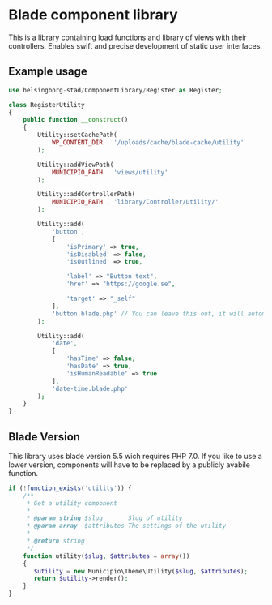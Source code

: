 Blade component library
================

This is a library containing load functions and library of views with their controllers. Enables swift and precise development of static user interfaces. 

## Example usage
```php
use helsingborg-stad/ComponentLibrary/Register as Register;

class RegisterUtility
{
    public function __construct()
    {
        Utility::setCachePath(
            WP_CONTENT_DIR . '/uploads/cache/blade-cache/utility'
        );

        Utility::addViewPath(
            MUNICIPIO_PATH . 'views/utility'
        ); 

        Utility::addControllerPath(
            MUNICIPIO_PATH . 'library/Controller/Utility/'
        );

        Utility::add(
            'button',
            [
                'isPrimary' => true,
                'isDisabled' => false, 
                'isOutlined' => true,

                'label' => "Button text",
                'href' => "https://google.se",

                'target' => "_self"
            ],
            'button.blade.php' // You can leave this out, it will automatically be generated from slug. 
        );

        Utility::add(
            'date',
            [
                'hasTime' => false,
                'hasDate' => true, 
                'isHumanReadable' => true
            ],
            'date-time.blade.php' 
        );
    }
}
```

## Blade Version
This library uses blade version 5.5 wich requires PHP 7.0. If you like to use a lower version, components will have to be replaced by a publicly avabile function. 

```php
if (!function_exists('utility')) {
    /**
     * Get a utility component
     * 
     * @param string $slug       Slug of utility
     * @param array  $attributes The settings of the utility
     * 
     * @return string
     */
    function utility($slug, $attributes = array())
    {
       $utility = new Municipio\Theme\Utility($slug, $attributes);
       return $utility->render(); 
    }
}
```